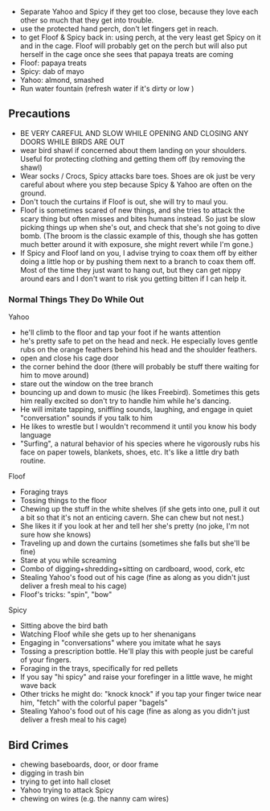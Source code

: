 - Separate Yahoo and Spicy if they get too close, because they love each other so much that they get into trouble. 
- use the protected hand perch, don't let fingers get in reach. 
- to get Floof & Spicy back in: using perch, at the very least get Spicy on it and in the cage. Floof will probably get on the perch but will also put herself in the cage once she sees that papaya treats are coming 
- Floof: papaya treats 
- Spicy: dab of mayo
- Yahoo: almond, smashed 
- Run water fountain (refresh water if it's dirty or low )

## Precautions 
- BE VERY CAREFUL AND SLOW WHILE OPENING AND CLOSING ANY DOORS WHILE BIRDS ARE OUT
- wear bird shawl if concerned about them landing on your shoulders. Useful for protecting clothing and getting them off (by removing the shawl)
- Wear socks / Crocs, Spicy attacks bare toes. Shoes are ok just be very careful about where you step because Spicy & Yahoo are often on the ground.
- Don't touch the curtains if Floof is out, she will try to maul you.
- Floof is sometimes scared of new things, and she tries to attack the scary thing but often misses and bites humans instead. So just be slow picking things up when she's out, and check that she's not going to dive bomb. (The broom is the classic example of this, though she has gotten much better around it with exposure, she might revert while I'm gone.)
- If Spicy and Floof land on you, I advise trying to coax them off by either doing a little hop or by pushing them next to a branch to coax them off. Most of the time they just want to hang out, but they can get nippy around ears and I don't want to risk you getting bitten if I can help it.

### Normal Things They Do While Out
Yahoo
- he'll climb to the floor and tap your foot if he wants attention
- he's pretty safe to pet on the head and neck. He especially loves gentle rubs on the orange feathers behind his head and the shoulder feathers.
- open and close his cage door
- the corner behind the door (there will probably be stuff there waiting for him to move around)
- stare out the window on the tree branch
- bouncing up and down to music (he likes Freebird). Sometimes this gets him really excited so don't try to handle him while he's dancing.
- He will imitate tapping, sniffling sounds, laughing, and engage in quiet "conversation" sounds if you talk to him
- He likes to wrestle but I wouldn't recommend it until you know his body language
- "Surfing", a natural behavior of his species where he vigorously rubs his face on paper towels, blankets, shoes, etc. It's like a little dry bath routine.

Floof
- Foraging trays
- Tossing things to the floor
- Chewing up the stuff in the white shelves (if she gets into one, pull it out a bit so that it's not an enticing cavern. She can chew but not nest.)
- She likes it if you look at her and tell her she's pretty (no joke, I'm not sure how she knows)
- Traveling up and down the curtains (sometimes she falls but she'll be fine)
- Stare at you while screaming
- Combo of digging+shredding+sitting on cardboard, wood, cork, etc
- Stealing Yahoo's food out of his cage (fine as along as you didn't just deliver a fresh meal to his cage)
- Floof's tricks: "spin", "bow"

Spicy
- Sitting above the bird bath
- Watching Floof while she gets up to her shenanigans
- Engaging in "conversations" where you imitate what he says
- Tossing a prescription bottle. He'll play this with people just be careful of your fingers.
- Foraging in the trays, specifically for red pellets
- If you say "hi spicy" and raise your forefinger in a little wave, he might wave back
- Other tricks he might do: "knock knock" if you tap your finger twice near him, "fetch" with the colorful paper "bagels"
- Stealing Yahoo's food out of his cage (fine as along as you didn't just deliver a fresh meal to his cage)

## Bird Crimes 
- chewing baseboards, door, or door frame
- digging in trash bin
- trying to get into hall closet
- Yahoo trying to attack Spicy 
- chewing on wires (e.g. the nanny cam wires)